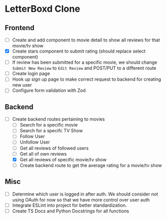 # LetterBoxd Clone

## Frontend

- [ ] Create and add component to movie detail to show all reviews for that movie/tv show
- [x] Create stars component to submit rating (should replace select component)
- [ ] If review has been submitted for a specific movie, we should change `Submit New Review` to `Edit Review` and POST/PUT to a different route
- [ ] Create login page
- [ ] Hook up sign up page to make correct request to backend for creating new user
- [ ] Configure form validation with Zod

## Backend

- [ ] Create backend routes pertaining to movies
  - [ ] Search for a specific movie
  - [ ] Search for a specifc TV Show
  - [ ] Follow User
  - [ ] Unfollow User
  - [ ] Get all reviews of followed users
  - [ ] Get all of own reviews
  - [x] Get all reviews of specific movie/tv show
  - [ ] Create backend route to get the average rating for a movie/tv show

## Misc

- [ ] Determine which user is logged in after auth. We should consider not using OAuth for now so that we have more control over user auth
- [ ] Integrate ESLint into project for better standardization.
- [ ] Create TS Docs and Python Docstrings for all functions
